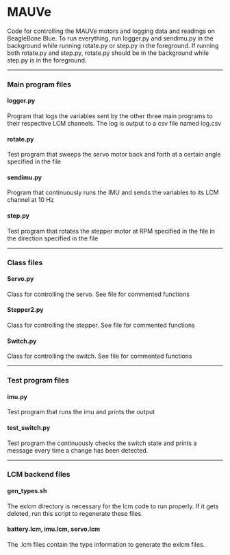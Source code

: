 # MAUVe

Code for controlling the MAUVe motors and logging data and readings on BeagleBone Blue.
To run everything, run logger.py and sendimu.py in the background while running rotate.py or step.py in the foreground. If running both rotate.py and step.py, rotate.py should be in the background while step.py is in the foreground.

___

### Main program files

#### logger.py
Program that logs the variables sent by the other three main programs to their respective LCM channels. The log is output to a csv file named log.csv

#### rotate.py
Test program that sweeps the servo motor back and forth at a certain angle specified in the file

#### sendimu.py
Program that continuously runs the IMU and sends the variables to its LCM channel at 10 Hz

#### step.py
Test program that rotates the stepper motor at RPM specified in the file in the direction specified in the file
___

### Class files

#### Servo.py
Class for controlling the servo. 
See file for commented functions

#### Stepper2.py
Class for controlling the stepper. 
See file for commented functions

#### Switch.py
Class for controlling the switch. 
See file for commented functions
___

### Test program files

#### imu.py
Test program that runs the imu and prints the output

#### test_switch.py
Test program the continuously checks the switch state and prints a message every time a change has been detected.
___

### LCM backend files

#### gen_types.sh
The exlcm directory is necessary for the lcm code to run properly. If it gets deleted, run this script to regenerate these files. 

#### battery.lcm, imu.lcm, servo.lcm
The .lcm files contain the type information to generate the exlcm files.
